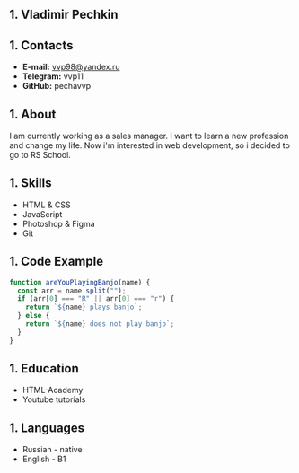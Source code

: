 ## 1. Vladimir Pechkin

## 1. Contacts
* **E-mail:** vvp98@yandex.ru
* **Telegram:** vvp11
* **GitHub:** pechavvp

## 1. About
I am currently working as a sales manager. I want to learn a new profession and change my life. Now i'm interested in web development, so i decided to go to RS School.

## 1. Skills
* HTML & CSS
* JavaScript
* Photoshop & Figma
* Git

## 1. Code Example
```javascript
function areYouPlayingBanjo(name) {
  const arr = name.split("");
  if (arr[0] === "R" || arr[0] === "r") {
    return `${name} plays banjo`;
  } else {
    return `${name} does not play banjo`;
  }
}
```

## 1. Education
* HTML-Academy
* Youtube tutorials

## 1. Languages
* Russian - native
* English - B1